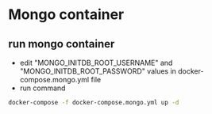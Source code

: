 ﻿# Mongo container

## run mongo container
- edit "MONGO_INITDB_ROOT_USERNAME" and "MONGO_INITDB_ROOT_PASSWORD" values in docker-compose.mongo.yml file
- run command
```sh 
docker-compose -f docker-compose.mongo.yml up -d
```